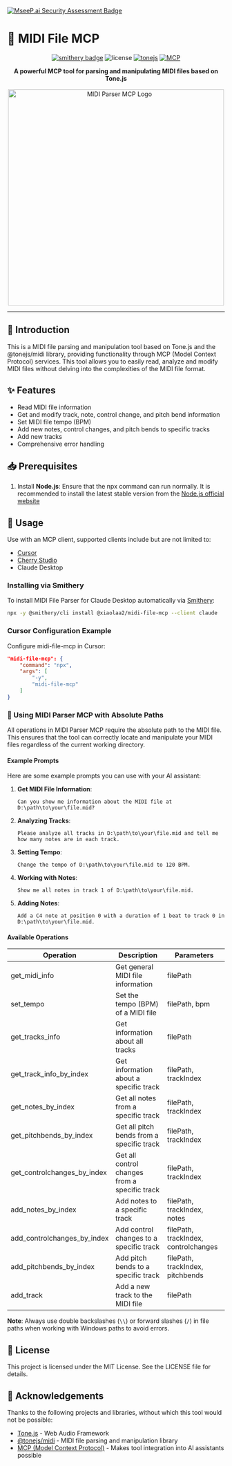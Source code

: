 [![MseeP.ai Security Assessment Badge](https://mseep.net/pr/xiaolaa2-midi-file-mcp-badge.png)](https://mseep.ai/app/xiaolaa2-midi-file-mcp)

# 🎵 MIDI File MCP

<div align="center">
 
[![smithery badge](https://smithery.ai/badge/@xiaolaa2/midi-file-mcp)](https://smithery.ai/server/@xiaolaa2/midi-file-mcp)
![license](https://img.shields.io/badge/license-MIT-green)
[![tonejs](https://img.shields.io/badge/tonejs-midi-orange)](https://github.com/Tonejs/Midi)
[![MCP](https://img.shields.io/badge/MCP-ModelContextProtocol-purple)](https://modelcontextprotocol.ai/)

</div>

<div align="center">
  <strong>A powerful MCP tool for parsing and manipulating MIDI files based on Tone.js</strong>
</div>

<br>

<div align="center">
  <img src="https://via.placeholder.com/500x150?text=MIDI+Parser+MCP" alt="MIDI Parser MCP Logo" width="500">
</div>

---

## 📖 Introduction

This is a MIDI file parsing and manipulation tool based on Tone.js and the @tonejs/midi library, providing functionality through MCP (Model Context Protocol) services. This tool allows you to easily read, analyze and modify MIDI files without delving into the complexities of the MIDI file format.

## ✨ Features

- Read MIDI file information
- Get and modify track, note, control change, and pitch bend information
- Set MIDI file tempo (BPM)
- Add new notes, control changes, and pitch bends to specific tracks
- Add new tracks
- Comprehensive error handling

## 📥 Prerequisites
1. Install **Node.js**: Ensure that the npx command can run normally. It is recommended to install the latest stable version from the [Node.js official website](https://nodejs.org/)


## 🔧 Usage
Use with an MCP client, supported clients include but are not limited to:
   - [Cursor](https://www.cursor.com)
   - [Cherry Studio](https://github.com/CherryHQ/cherry-studio)
   - Claude Desktop

### Installing via Smithery

To install MIDI File Parser for Claude Desktop automatically via [Smithery](https://smithery.ai/server/@xiaolaa2/midi-file-mcp):

```bash
npx -y @smithery/cli install @xiaolaa2/midi-file-mcp --client claude
```

### Cursor Configuration Example

Configure midi-file-mcp in Cursor:

```json
"midi-file-mcp": {
    "command": "npx",
    "args": [
        "-y",
        "midi-file-mcp"
    ]
}
```

### 🎹 Using MIDI Parser MCP with Absolute Paths

All operations in MIDI Parser MCP require the absolute path to the MIDI file. This ensures that the tool can correctly locate and manipulate your MIDI files regardless of the current working directory.

#### Example Prompts

Here are some example prompts you can use with your AI assistant:

1. **Get MIDI File Information**:
   ```
   Can you show me information about the MIDI file at D:\path\to\your\file.mid?
   ```

2. **Analyzing Tracks**:
   ```
   Please analyze all tracks in D:\path\to\your\file.mid and tell me how many notes are in each track.
   ```

3. **Setting Tempo**:
   ```
   Change the tempo of D:\path\to\your\file.mid to 120 BPM.
   ```

4. **Working with Notes**:
   ```
   Show me all notes in track 1 of D:\path\to\your\file.mid.
   ```

5. **Adding Notes**:
   ```
   Add a C4 note at position 0 with a duration of 1 beat to track 0 in D:\path\to\your\file.mid.
   ```

#### Available Operations

| Operation | Description | Parameters |
|-----------|-------------|------------|
| get_midi_info | Get general MIDI file information | filePath |
| set_tempo | Set the tempo (BPM) of a MIDI file | filePath, bpm |
| get_tracks_info | Get information about all tracks | filePath |
| get_track_info_by_index | Get information about a specific track | filePath, trackIndex |
| get_notes_by_index | Get all notes from a specific track | filePath, trackIndex |
| get_pitchbends_by_index | Get all pitch bends from a specific track | filePath, trackIndex |
| get_controlchanges_by_index | Get all control changes from a specific track | filePath, trackIndex |
| add_notes_by_index | Add notes to a specific track | filePath, trackIndex, notes |
| add_controlchanges_by_index | Add control changes to a specific track | filePath, trackIndex, controlchanges |
| add_pitchbends_by_index | Add pitch bends to a specific track | filePath, trackIndex, pitchbends |
| add_track | Add a new track to the MIDI file | filePath |

**Note**: Always use double backslashes (`\\`) or forward slashes (`/`) in file paths when working with Windows paths to avoid errors.

## 📄 License

This project is licensed under the MIT License. See the LICENSE file for details.

## 🙏 Acknowledgements

Thanks to the following projects and libraries, without which this tool would not be possible:
- [Tone.js](https://tonejs.github.io/) - Web Audio Framework
- [@tonejs/midi](https://github.com/Tonejs/Midi) - MIDI file parsing and manipulation library
- [MCP (Model Context Protocol)](https://modelcontextprotocol.ai/) - Makes tool integration into AI assistants possible 